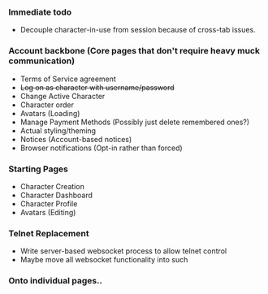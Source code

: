 ### Immediate todo
* Decouple character-in-use from session because of cross-tab issues.

### Account backbone (Core pages that don't require heavy muck communication)
* Terms of Service agreement
* ~~Log on as character with username/password~~
* Change Active Character
* Character order
* Avatars (Loading)
* Manage Payment Methods (Possibly just delete remembered ones?)
* Actual styling/theming
* Notices (Account-based notices)
* Browser notifications (Opt-in rather than forced)
 
### Starting Pages
* Character Creation
* Character Dashboard
* Character Profile 
* Avatars (Editing)
 
### Telnet Replacement
* Write server-based websocket process to allow telnet control
* Maybe move all websocket functionality into such

### Onto individual pages..
